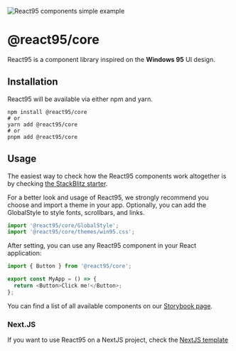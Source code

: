 ![React95 components simple example](https://raw.githubusercontent.com/React95/React95/master/assets/components.png)

# @react95/core

React95 is a component library inspired on the **Windows 95** UI design.

## Installation

React95 will be available via either npm and yarn.

```shell
npm install @react95/core
# or
yarn add @react95/core
# or
pnpm add @react95/core
```

## Usage

The easiest way to check how the React95 components work altogether is by
checking [the StackBlitz starter](https://stackblitz.com/edit/react95-vite-starter).

For a better look and usage of React95, we strongly recommend you choose and
import a theme in your app. Optionally, you can add the GlobalStyle to style
fonts, scrollbars, and links.

```js
import '@react95/core/GlobalStyle';
import '@react95/core/themes/win95.css';
```

After setting, you can use any React95 component in your React application:

```js
import { Button } from '@react95/core';

export const MyApp = () => {
  return <Button>Click me!</Button>;
};
```

You can find a list of all available components on our [Storybook page](https://react95.github.io/React95/).

### Next.JS

If you want to use React95 on a NextJS project, check the [NextJS template](https://github.com/React95/nextjs-template)
